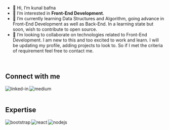 - 👋 Hi, I’m kunal bafna
- 👀 I’m interested in **Front-End Development**.
- 🌱 I’m currently learning Data Structures and Algorithm, going advance in Front-End Development as well as Back-End. In a learning state but soon, wish to contribute to open source.
- 💞️ I’m looking to collaborate on technologies related to Front-End Development. I am new to this and too excited to work and learn. I will be updating my profile, adding projects to look to. So if I met the criteria of requirement feel free to contact me.

<!---
kunalbafna3/kunalbafna3 is a ✨ special ✨ repository because its `README.md` (this file) appears on your GitHub profile.
You can click the Preview link to take a look at your changes.
--->

<!-- line break -->
<br>

<!-- connect with me -->
## Connect with me

[<img align="left" alt="linked-in" src="https://img.shields.io/badge/linkedin-%230077B5.svg?&style=for-the-badge&logo=linkedin&logoColor=white" />](https://www.linkedin.com/in/kunal-bafna-03)

[<img align="left" alt="medium" src="https://img.shields.io/badge/gmail-%2312100E.svg?&style=for-the-badge&logo=gmail&logoColor=white" />](bafnakunal3@gmail.com)

<br>
<br>

<!-- skills -->
## Expertise

<img align="left" alt="bootstrap" src="https://img.shields.io/badge/Bootstrap%20-%23232F3E?logo=BOOTSTRAP&logoColor=white&style=for-the-badge" />
<img align="left" alt="react" src="https://img.shields.io/badge/react%20-%2320232a.svg?&style=for-the-badge&logo=react&logoColor=%2361DAFB" />
<img align="left" alt="nodejs" src="https://img.shields.io/badge/node.js%20-%2343853D.svg?&style=for-the-badge&logo=node.js&logoColor=white" />
<!-- <img align="left" alt="medium" src="https://img.shields.io/badge/postgres-%23316192.svg?&style=for-the-badge&logo=postgresql&logoColor=white" /> -->
<!-- <img align="left" alt="android" src="https://img.shields.io/badge/Android-3DDC84?logo=android&logoColor=white&style=for-the-badge" /> -->
<!-- <img align="left" alt="spring" src="https://img.shields.io/badge/spring%20-%236DB33F.svg?&style=for-the-badge&logo=spring&logoColor=white" /> -->
<br>
<br>
